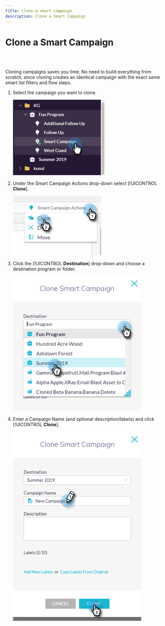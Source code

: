 ```yaml
---
title: clone-a-smart-campaign
description: Clone a Smart Campaign
---
```


# Clone a Smart Campaign

<br>&nbsp;

Cloning campaigns saves you time. No need to build everything from scratch, since cloning creates an identical campaign with the exact same smart list filters and flow steps.

1. Select the campaign you want to clone.

   ![Image One](/help/sky/assets/smart-campaigns/clone-a-smart-campaign/clone-a-smart-campaign-1.png)

1. Under the Smart Campaign Actions drop-down select [!UICONTROL **Clone**].

   ![Image Two](/help/sky/assets/smart-campaigns/clone-a-smart-campaign/clone-a-smart-campaign-2.png)

1. Click the [!UICONTROL **Destination**] drop-down and choose a destination program or folder.

   ![Image Three](/help/sky/assets/smart-campaigns/clone-a-smart-campaign/clone-a-smart-campaign-3.png)

1. Enter a Campaign Name (and optional description/labels) and click [!UICONTROL **Clone**].

   ![Image Four](/help/sky/assets/smart-campaigns/clone-a-smart-campaign/clone-a-smart-campaign-4.png)
